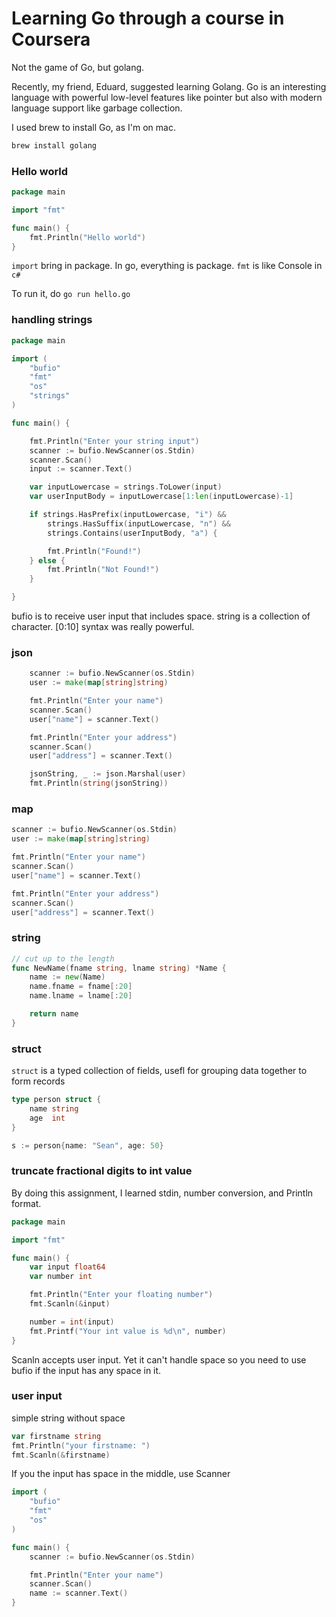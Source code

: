 # Learning Go through a course in Coursera

Not the game of Go, but golang. 

Recently, my friend, Eduard, suggested learning Golang. Go is an interesting language with powerful low-level features like pointer but also with modern language support like garbage collection. 

I used brew to install Go, as I'm on mac. 

```bash
brew install golang
```

### Hello world

```go
package main

import "fmt"

func main() {
	fmt.Println("Hello world")
}
```

`import` bring in package. In go, everything is package. `fmt` is like Console in `c#` 

To run it, do `go run hello.go` 

### handling strings

```go
package main

import (
	"bufio"
	"fmt"
	"os"
	"strings"
)

func main() {

	fmt.Println("Enter your string input")
	scanner := bufio.NewScanner(os.Stdin)
	scanner.Scan()
	input := scanner.Text()

	var inputLowercase = strings.ToLower(input)
	var userInputBody = inputLowercase[1:len(inputLowercase)-1]

	if strings.HasPrefix(inputLowercase, "i") &&
		strings.HasSuffix(inputLowercase, "n") &&
		strings.Contains(userInputBody, "a") {

		fmt.Println("Found!")
	} else {
		fmt.Println("Not Found!")
	}

}

```

bufio is to receive user input that includes space. string is a collection of character. \[0:10\] syntax was really powerful.

### json

```go
	scanner := bufio.NewScanner(os.Stdin)
	user := make(map[string]string)

	fmt.Println("Enter your name")
	scanner.Scan()
	user["name"] = scanner.Text()

	fmt.Println("Enter your address")
	scanner.Scan()
	user["address"] = scanner.Text()

	jsonString, _ := json.Marshal(user)
	fmt.Println(string(jsonString))

```

### map

```go
scanner := bufio.NewScanner(os.Stdin)
user := make(map[string]string)

fmt.Println("Enter your name")
scanner.Scan()
user["name"] = scanner.Text()

fmt.Println("Enter your address")
scanner.Scan()
user["address"] = scanner.Text()

```

### string

```go
// cut up to the length
func NewName(fname string, lname string) *Name {
	name := new(Name)
	name.fname = fname[:20]
	name.lname = lname[:20]

	return name
}

```

### struct

`struct` is a typed collection of fields, usefl for grouping data together to form records

```go
type person struct {
    name string
    age  int
}

s := person{name: "Sean", age: 50}
```

### truncate fractional digits to int value

By doing this assignment, I learned stdin, number conversion, and Println format.

```go
package main

import "fmt"

func main() {
	var input float64
	var number int

	fmt.Println("Enter your floating number")
	fmt.Scanln(&input)

	number = int(input)
	fmt.Printf("Your int value is %d\n", number)
}

```

Scanln accepts user input. Yet it can't handle space so you need to use bufio if the input has any space in it. 

### user input

simple string without space

```go
var firstname string
fmt.Println("your firstname: ")
fmt.Scanln(&firstname)
```

If you the input has space in the middle, use Scanner

```go
import (
	"bufio"
	"fmt"
	"os"
)

func main() {
	scanner := bufio.NewScanner(os.Stdin)

	fmt.Println("Enter your name")
	scanner.Scan()
	name := scanner.Text()
}
```

